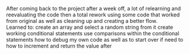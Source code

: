 After coming back to the project after a week off, a lot of relearning and reevaluating the code then a total rework using some code that worked from original as well as cleaning up and creating a better flow.  
Learned to:
create an array and select a random string from it
create working conditional statements
use comparisons within the conditional statements
how to debug my own code as well as to start over if need to
how to increment and return the value after
